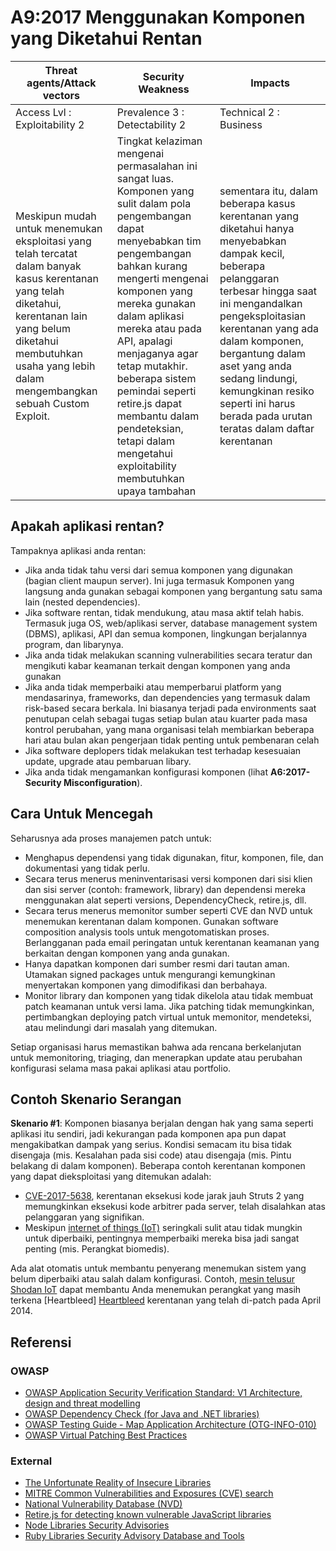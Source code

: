 # A9:2017 Menggunakan Komponen yang Diketahui Rentan

| Threat agents/Attack vectors | Security Weakness           | Impacts               |
| -- | -- | -- |
| Access Lvl : Exploitability 2 | Prevalence 3 : Detectability 2 | Technical 2 : Business |
| Meskipun mudah untuk menemukan eksploitasi yang telah tercatat dalam banyak kasus kerentanan yang telah diketahui, kerentanan lain yang belum diketahui membutuhkan usaha yang lebih dalam mengembangkan sebuah Custom Exploit. | Tingkat kelaziman mengenai permasalahan ini sangat luas. Komponen yang sulit dalam pola pengembangan dapat menyebabkan tim pengembangan bahkan kurang mengerti mengenai komponen yang mereka gunakan dalam aplikasi mereka atau pada API, apalagi menjaganya agar tetap mutakhir. beberapa sistem pemindai seperti retire.js dapat membantu dalam pendeteksian, tetapi dalam mengetahui exploitability membutuhkan upaya tambahan | sementara itu, dalam beberapa kasus kerentanan yang diketahui hanya menyebabkan dampak kecil, beberapa pelanggaran terbesar hingga saat ini mengandalkan pengeksploitasian kerentanan yang ada dalam komponen, bergantung dalam aset yang anda sedang lindungi, kemungkinan resiko seperti ini harus berada pada urutan teratas dalam daftar kerentanan |

## Apakah aplikasi rentan?

Tampaknya aplikasi anda rentan:

* Jika anda tidak tahu versi dari semua komponen yang digunakan (bagian client maupun server). Ini juga termasuk Komponen yang langsung anda gunakan sebagai komponen yang bergantung satu sama lain (nested dependencies).
* Jika software rentan, tidak mendukung, atau masa aktif telah habis. Termasuk juga OS, web/aplikasi server, database management system (DBMS), aplikasi, API dan semua komponen, lingkungan berjalannya program, dan libarynya.
* Jika anda tidak melakukan scanning vulnerabilities secara teratur dan mengikuti kabar keamanan  terkait dengan komponen yang anda gunakan
* Jika anda tidak memperbaiki atau memperbarui platform yang mendasarinya, frameworks, dan dependencies yang termasuk dalam risk-based secara berkala. Ini biasanya terjadi pada environments saat penutupan celah sebagai tugas setiap bulan atau kuarter pada masa kontrol perubahan, yang mana organisasi telah membiarkan beberapa hari atau bulan akan pengerjaan tidak penting untuk pembenaran celah 
* Jika software deplopers tidak melakukan test terhadap kesesuaian update, upgrade atau pembaruan libary.
* Jika anda tidak mengamankan konfigurasi komponen (lihat **A6:2017-Security Misconfiguration**).

## Cara Untuk Mencegah

Seharusnya ada proses manajemen patch untuk:

* Menghapus dependensi yang tidak digunakan, fitur, komponen, file, dan dokumentasi yang tidak perlu.
* Secara terus menerus meninventarisasi versi komponen dari sisi klien dan sisi server (contoh: framework, library) dan dependensi mereka menggunakan alat seperti versions, DependencyCheck, retire.js, dll. 
* Secara terus menerus memonitor sumber seperti CVE dan NVD untuk menemukan kerentanan dalam komponen. Gunakan software composition analysis tools untuk mengotomatiskan proses. Berlangganan pada email peringatan untuk kerentanan keamanan yang berkaitan dengan komponen yang anda gunakan.
* Hanya dapatkan komponen dari sumber resmi dari tautan aman. Utamakan signed packages untuk mengurangi kemungkinan menyertakan komponen yang dimodifikasi dan berbahaya.
* Monitor library dan komponen yang tidak dikelola atau tidak membuat patch keamanan untuk versi lama. Jika patching tidak memungkinkan, pertimbangkan deploying patch virtual untuk memonitor, mendeteksi, atau melindungi dari masalah yang ditemukan.

Setiap organisasi harus memastikan bahwa ada rencana berkelanjutan untuk memonitoring, triaging, dan menerapkan update atau perubahan konfigurasi selama masa pakai aplikasi atau portfolio.

## Contoh Skenario Serangan

**Skenario #1**: Komponen biasanya berjalan dengan hak yang sama seperti aplikasi itu sendiri, jadi kekurangan pada komponen apa pun dapat mengakibatkan dampak yang serius. Kondisi semacam itu bisa tidak disengaja (mis. Kesalahan pada sisi code) atau disengaja (mis. Pintu belakang di dalam komponen). Beberapa contoh kerentanan komponen yang dapat dieksploitasi yang ditemukan adalah:

* [CVE-2017-5638](https://cve.mitre.org/cgi-bin/cvename.cgi?name=CVE-2017-5638), kerentanan eksekusi kode jarak jauh Struts 2 yang memungkinkan eksekusi kode arbitrer pada server, telah disalahkan atas pelanggaran yang signifikan.
* Meskipun [internet of things (IoT)](https://en.wikipedia.org/wiki/Internet_of_things) seringkali sulit atau tidak mungkin untuk diperbaiki, pentingnya memperbaiki mereka bisa jadi sangat penting (mis. Perangkat biomedis).

Ada alat otomatis untuk membantu penyerang menemukan sistem yang belum diperbaiki atau salah dalam konfigurasi. Contoh, [mesin telusur Shodan IoT](https://www.shodan.io/report/89bnfUyJ) dapat membantu Anda menemukan perangkat yang masih terkena [Heartbleed] [Heartbleed](https://en.wikipedia.org/wiki/Heartbleed) kerentanan yang telah di-patch pada April 2014.

## Referensi

### OWASP

* [OWASP Application Security Verification Standard: V1 Architecture, design and threat modelling](https://www.owasp.org/index.php/ASVS_V1_Architecture)
* [OWASP Dependency Check (for Java and .NET libraries)](https://www.owasp.org/index.php/OWASP_Dependency_Check)
* [OWASP Testing Guide - Map Application Architecture (OTG-INFO-010)](https://www.owasp.org/index.php/Map_Application_Architecture_(OTG-INFO-010))
* [OWASP Virtual Patching Best Practices](https://www.owasp.org/index.php/Virtual_Patching_Best_Practices)

### External

* [The Unfortunate Reality of Insecure Libraries](https://www.aspectsecurity.com/research-presentations/the-unfortunate-reality-of-insecure-libraries)
* [MITRE Common Vulnerabilities and Exposures (CVE) search](https://www.cvedetails.com/version-search.php)
* [National Vulnerability Database (NVD)](https://nvd.nist.gov/)
* [Retire.js for detecting known vulnerable JavaScript libraries](https://github.com/retirejs/retire.js/)
* [Node Libraries Security Advisories](https://nodesecurity.io/advisories)
* [Ruby Libraries Security Advisory Database and Tools](https://rubysec.com/)
